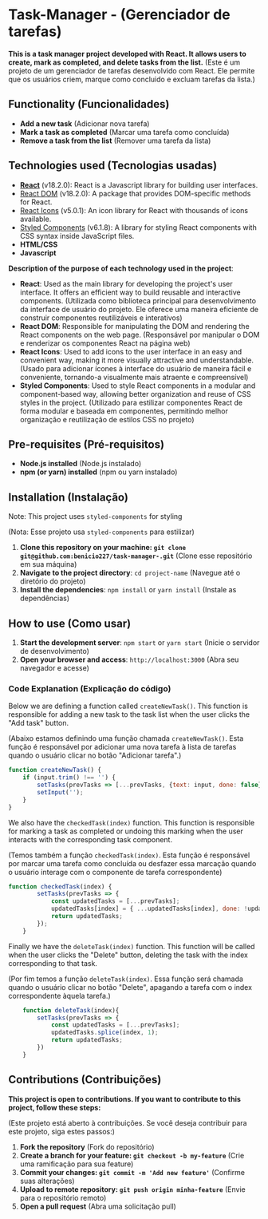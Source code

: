 # Task-Manager - (Gerenciador de tarefas)
**This is a task manager project developed with React. It allows users to create, mark as completed, and delete tasks from the list.**
(Este é um projeto de um gerenciador de tarefas desenvolvido com React. Ele permite que os usuários criem, marque como concluido e excluam tarefas da lista.)

## Functionality (Funcionalidades)
- **Add a new task** (Adicionar nova tarefa)
- **Mark a task as completed** (Marcar uma tarefa como concluída)
- **Remove a task from the list** (Remover uma tarefa da lista)

## Technologies used (Tecnologias usadas)
- [**React**](https://reactjs.org/) (v18.2.0): React is a Javascript library for building user interfaces.
- [React DOM](https://reactjs.org/docs/react-dom.html) (v18.2.0): A package that provides DOM-specific methods for React.
- [React Icons](https://react-icons.github.io/react-icons/) (v5.0.1): An icon library for React with thousands of icons available.
- [Styled Components](https://styled-components.com/) (v6.1.8): A library for styling React components with CSS syntax inside JavaScript files.
- **HTML/CSS**
- **Javascript**

**Description of the purpose of each technology used in the project**:
- **React**: Used as the main library for developing the project's user interface. It offers an efficient way to build reusable and interactive components.
(Utilizada como biblioteca principal para desenvolvimento da interface de usuário do projeto. Ele oferece uma maneira eficiente de construir componentes reutilizáveis e interativos)
- **React DOM**: Responsible for manipulating the DOM and rendering the React components on the web page.
(Responsável por manipular o DOM e renderizar os componentes React na página web)
- **React Icons**: Used to add icons to the user interface in an easy and convenient way, making it more visually attractive and understandable.
(Usado para adicionar ícones à interface do usuário de maneira fácil e conveniente, tornando-a visualmente mais atraente e compreensível)
- **Styled Components**: Used to style React components in a modular and component-based way, allowing better organization and reuse of CSS styles in the project.
(Utilizado para estilizar componentes React de forma modular e baseada em componentes, permitindo melhor organização e reutilização de estilos CSS no projeto)


## Pre-requisites (Pré-requisitos)
- **Node.js installed** (Node.js instalado)
- **npm (or yarn) installed** (npm ou yarn instalado)

## Installation (Instalação)
Note: This project uses `styled-components` for styling

(Nota: Esse projeto usa `styled-components` para estilizar)
1. **Clone this repository on your machine: `git clone git@github.com:benicio227/task-manager-.git`** (Clone esse repositório em sua máquina)
2. **Navigate to the project directory**: `cd project-name` (Navegue até o diretório do projeto)
3. **Install the dependencies**: `npm install` or `yarn install` (Instale as dependências)

## How to use (Como usar)
1. **Start the development server**: `npm start` or `yarn start` (Inicie o servidor de desenvolvimento)
2. **Open your browser and access**: `http://localhost:3000` (Abra seu navegador e acesse)

### Code Explanation (Explicação do código)
Below we are defining a function called `createNewTask()`. This function is responsible for adding a new task to the task list when the user clicks the "Add task" button.

(Abaixo estamos definindo uma função chamada `createNewTask()`. Esta função é responsável por adicionar uma nova tarefa à lista de tarefas quando o usuário clicar no botão "Adicionar tarefa".)
```javascript
function createNewTask() {
    if (input.trim() !== '') {
        setTasks(prevTasks => [...prevTasks, {text: input, done: false}]);
        setInput('');
    }
}
```
We also have the `checkedTask(index)` function. This function is responsible for marking a task as completed or undoing this marking when the user interacts with the corresponding task component.

(Temos também a função `checkedTask(index)`. Esta função é responsável por marcar uma tarefa como concluída ou desfazer essa marcação quando o usuário interage com o componente de tarefa correspondente)
```javascript
function checkedTask(index) {
        setTasks(prevTasks => {
            const updatedTasks = [...prevTasks]; 
            updatedTasks[index] = { ...updatedTasks[index], done: !updatedTasks[index].done };
            return updatedTasks;
        });
    }
```
Finally we have the `deleteTask(index)` function. This function will be called when the user clicks the "Delete" button, deleting the task with the index corresponding to that task.

(Por fim temos a função `deleteTask(index)`. Essa função será chamada quando o usuário clicar no botão "Delete", apagando a tarefa com o index correspondente àquela tarefa.)
```javascript
    function deleteTask(index){
        setTasks(prevTasks => {
            const updatedTasks = [...prevTasks];
            updatedTasks.splice(index, 1);
            return updatedTasks; 
        })
    }
```

## Contributions (Contribuições)
**This project is open to contributions. If you want to contribute to this project, follow these steps:**

(Este projeto está aberto à contribuições. Se você deseja contribuir para este projeto, siga estes passos:)
1. **Fork the repository** (Fork do repositório)
2. **Create a branch for your feature: `git checkout -b my-feature`** (Crie uma ramificação para sua feature)
3. **Commit your changes: `git commit -m 'Add new feature'`** (Confirme suas alterações)
4. **Upload to remote repository: `git push origin minha-feature`** (Envie para o repositório remoto)
5. **Open a pull request** (Abra uma solicitação pull)
